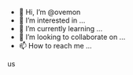 - 👋 Hi, I’m @ovemon
- 👀 I’m interested in ...
- 🌱 I’m currently learning ...
- 💞️ I’m looking to collaborate on ...
- 📫 How to reach me ...

<!---
ovemon/ovemon is a ✨ special ✨ repository because its `README.md` (this file) appears on your GitHub profile.
You can click the Preview link to take a look at your changes.
--->us
